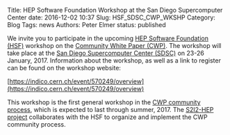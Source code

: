 Title: HEP Software Foundation Workshop at the San Diego Supercomputer Center
date: 2016-12-02 10:37
Slug: HSF_SDSC_CWP_WKSHP
Category: Blog
Tags:  news
Authors: Peter Elmer
status: published

We invite you to participate in the upcoming [HEP Software Foundation (HSF)](http://hepsoftwarefoundation.org) workshop on the [Community White Paper (CWP)](http://hepsoftwarefoundation.org/cwp.html). The workshop will take place at the [San Diego Supercomputer Center (SDSC)](http://www.sdsc.edu) on 23-26 January, 2017. Information about the workshop, as well as a link to register can be found on the workshop website:

[https://indico.cern.ch/event/570249/overview](https://indico.cern.ch/event/570249/overview)

This workshop is the first general workshop in the [CWP community process](http://hepsoftwarefoundation.org/cwp.html), which is expected to last through summer, 2017.  The [S2I2-HEP project](http://s2i2-hep.org/) collaborates with the
HSF to organize and implement the CWP community process.
